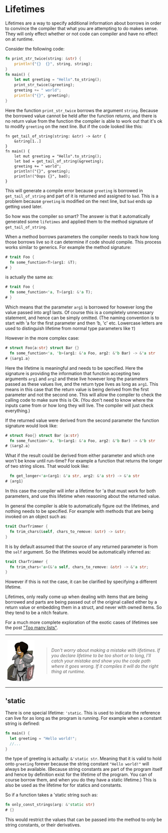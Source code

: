 # Lifetimes

Lifetimes are a way to specify additional information about borrows in order to convince the compiler that what you are
attempting to do makes sense. They will only effect whether or not code can compiler and have no effect on at runtime.

Consider the following code:
```rust
fn print_str_twice(string: &str) {
    println!("{}  {}", string, string);
}
fn main() {
    let mut greeting = "Hello".to_string();
    print_str_twice(&greeting);
    greeting += " world";
    println!("{}", greeting);
}
```
Here the function `print_str_twice` borrows the argument `string`. Because the borrowed value cannot be held after the
function returns, and there is no return value from the function the compiler is able to work out that it's ok to modify
`greeting` on the next line.
But if the code looked like this:
```rust,ignore
fn get_tail_of_string(string: &str) -> &str {
    &string[1..]
}
fn main() {
    let mut greeting = "Hello".to_string();
    let bad = get_tail_of_string(&greeting);
    greeting += " world";
    println!("{}", greeting);
    println!("Oops {}", bad);
}
```
This will generate a compile error because `greeting` is borrowed in `get_tail_of_string` and part of it is returned and
assigned to `bad`. This is a problem because `greeting` is modified on the next line, but `bad` ends up getting used later.

So how was the compiler so smart? The answer is that it automatically generated some `lifetimes` and applied them to the
method signature of `get_tail_of_string`.

When a method borrows parameters the compiler needs to track how long those borrows live so it can determine if code should
compile. This process works similar to generics. For example the method signature:
```rust ,skt-default
# trait Foo {
  fn some_function<T>(arg1: &T);
# }
```
is actually the same as:
```rust ,skt-default
# trait Foo {
  fn some_function<'a, T>(arg1: &'a T);
# }
```
Which means that the parameter `arg1` is borrowed for however long the value passed into arg1 lasts. Of course this is
a completely unnecessary statement, and hence can be simply omitted. (The naming convention is to start with ‘a for the
first parameter and then ‘b, 'c' etc. Lowercase letters are used to distinguish lifetime from normal type parameters like `T`)

However in the more complex case:
```rust ,skt-default
# struct Foo{a:str} struct Bar {}
  fn some_function<'a, 'b>(arg1: &'a Foo, arg2: &'b Bar) -> &'a str
# {&arg1.a}
```
Here the lifetime is meaningful and needs to be specified. Here the signature is providing the information that function
accepting two arguments `arg1` and `arg2` and these live however long the parameters passed as these values live, and the
return type lives as long as `arg1`. This means in this case that the return value is being derived from the first parameter
and not the second one. This will allow the compiler to check the calling code to make sure this is Ok.
(You don't need to know where the inputs came from or how long they will live. The compiler will just check everything.)

If the returned value were derived from the second parameter the function signature would look like:
```rust ,skt-default
# struct Foo{} struct Bar {a:str}
  fn some_function<'a, 'b>(arg1: &'a Foo, arg2: &'b Bar) -> &'b str
# {&arg2.a}
```

What if the result could be derived from either parameter and which one won't be know until run-time?
For example a function that returns the longer of two string slices. That would look like:
```rust ,skt-default
  fn get_longer<'a>(arg1: &'a str, arg2: &'a str) -> &'a str
# {arg1}
```
In this case the compiler will infer a lifetime for 'a that must work for both parameters, and use this lifetime when
reasoning about the returned value.

In general the compiler is able to automatically figure out the lifetimes, and nothing needs to be specified. For example
with methods that are being invoked on an object such as:
```rust ,skt-default
trait CharTrimmer {
  fn trim_chars(&self, chars_to_remove: &str) -> &str;
}
```
It is by default assumed that the source of any returned parameter is from the `self` argument. So the lifetimes would
be automatically inferred as:
```rust ,skt-default
trait CharTrimmer {
  fn trim_chars<'a>(&'a self, chars_to_remove: &str) -> &'a str;
}
```
However if this is not the case, it can be clarified by specifying a different lifetime.

Lifetimes, only really come up when dealing with items that are being borrowed and parts are being passed out of the original called
either by a return value or embedding them in a struct, and never with owned items. So they tend to be a nitch feature.

For a much more complete exploration of the exotic cases of lifetimes see the post ["Too many lists"](http://cglab.ca/~abeinges/blah/too-many-lists/book/second-iter.html).

<table width="100%">
<tr>
<td> 

![Safety monitor](images/borrow.png)
</td>
<td width="80%">

> *Don't worry about making a mistake with lifetimes. If you declare lifetime to be too short or to long, I'll catch your mistake and show you the code path where it goes wrong. If it compiles it will do the right thing at runtime.*
</td>
</tr>
</table>

## 'static

There is one special lifetime: `'static`. This is used to indicate the reference can live for as long as the program is
running. For example when a constant string is defined:
```rust
fn main() {
  let greeting = "Hello world!";
  //...
}
```
the type of greeting is actually: `&'static str`. Meaning that it is valid to hold onto `greeting` forever because the
string constant `"Hello world!"` will always be available. (Because string constants are part of the program itself
and hence by definition exist for the lifetime of the program. You can of course borrow them, and when you do they
have a static lifetime.) This is also be used as the lifetime for for statics and constants.

So if a function takes a 'static string such as:
```rust ,skt-default
fn only_const_strings(arg: &'static str)
# {}
```
This would restrict the values that can be passed into the method to only be string constants, or their derivatives.

